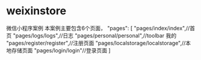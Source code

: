 # weixinstore
微信小程序案例
本案例主要包含6个页面，
"pages": [
    "pages/index/index",//首页
    "pages/logs/logs",//日志
    "pages/personal/personal",//toolbar 我的
    "pages/register/register",//注册页面
    "pages/localstorage/localstorage",//本地存储页面
    "pages/login/login"//登录页面
  ]
